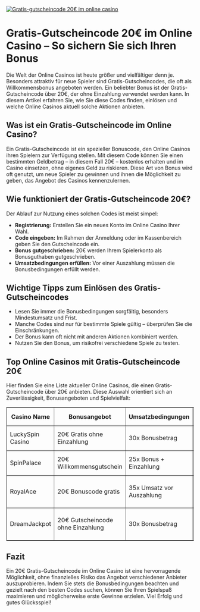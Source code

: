 [![Gratis-gutscheincode 20€ im online casino](https://123-caf.pages.dev/gitsignup.png)](https://vrmoo.ru/Bt82HjjY)

<h1>Gratis-Gutscheincode 20€ im Online Casino – So sichern Sie sich Ihren Bonus</h1> <p>Die Welt der Online Casinos ist heute größer und vielfältiger denn je. Besonders attraktiv für neue Spieler sind Gratis-Gutscheincodes, die oft als Willkommensbonus angeboten werden. Ein beliebter Bonus ist der Gratis-Gutscheincode über 20€, der ohne Einzahlung verwendet werden kann. In diesem Artikel erfahren Sie, wie Sie diese Codes finden, einlösen und welche Online Casinos aktuell solche Aktionen anbieten.</p>  <h2>Was ist ein Gratis-Gutscheincode im Online Casino?</h2> <p>Ein Gratis-Gutscheincode ist ein spezieller Bonuscode, den Online Casinos ihren Spielern zur Verfügung stellen. Mit diesem Code können Sie einen bestimmten Geldbetrag – in diesem Fall 20€ – kostenlos erhalten und im Casino einsetzen, ohne eigenes Geld zu riskieren. Diese Art von Bonus wird oft genutzt, um neue Spieler zu gewinnen und ihnen die Möglichkeit zu geben, das Angebot des Casinos kennenzulernen.</p>  <h2>Wie funktioniert der Gratis-Gutscheincode 20€?</h2> <p>Der Ablauf zur Nutzung eines solchen Codes ist meist simpel:</p> <ul>   <li><strong>Registrierung:</strong> Erstellen Sie ein neues Konto im Online Casino Ihrer Wahl.</li>   <li><strong>Code eingeben:</strong> Im Rahmen der Anmeldung oder im Kassenbereich geben Sie den Gutscheincode ein.</li>   <li><strong>Bonus gutgeschrieben:</strong> 20€ werden Ihrem Spielerkonto als Bonusguthaben gutgeschrieben.</li>   <li><strong>Umsatzbedingungen erfüllen:</strong> Vor einer Auszahlung müssen die Bonusbedingungen erfüllt werden.</li> </ul>  <h2>Wichtige Tipps zum Einlösen des Gratis-Gutscheincodes</h2> <ul>   <li>Lesen Sie immer die Bonusbedingungen sorgfältig, besonders Mindestumsatz und Frist.</li>   <li>Manche Codes sind nur für bestimmte Spiele gültig – überprüfen Sie die Einschränkungen.</li>   <li>Der Bonus kann oft nicht mit anderen Aktionen kombiniert werden.</li>   <li>Nutzen Sie den Bonus, um risikofrei verschiedene Spiele zu testen.</li> </ul>  <h2>Top Online Casinos mit Gratis-Gutscheincode 20€</h2> <p>Hier finden Sie eine Liste aktueller Online Casinos, die einen Gratis-Gutscheincode über 20€ anbieten. Diese Auswahl orientiert sich an Zuverlässigkeit, Bonusangeboten und Spielvielfalt:</p>  <table border="1" cellpadding="8" cellspacing="0">   <thead>     <tr>       <th>Casino Name</th>       <th>Bonusangebot</th>       <th>Umsatzbedingungen</th>       <th>Besondere Features</th>     </tr>   </thead>   <tbody>     <tr>       <td>LuckySpin Casino</td>       <td>20€ Gratis ohne Einzahlung</td>       <td>30x Bonusbetrag</td>       <td>Live Casino, Mobile App</td>     </tr>     <tr>       <td>SpinPalace</td>       <td>20€ Willkommensgutschein</td>       <td>25x Bonus + Einzahlung</td>       <td>Große Slot-Auswahl</td>     </tr>     <tr>       <td>RoyalAce</td>       <td>20€ Bonuscode gratis</td>       <td>35x Umsatz vor Auszahlung</td>       <td>VIP Programm, Tägliche Freispiele</td>     </tr>     <tr>       <td>DreamJackpot</td>       <td>20€ Gutscheincode ohne Einzahlung</td>       <td>30x Bonusbetrag</td>       <td>Progressive Jackpots, Mobile-Optimiert</td>     </tr>   </tbody> </table>  <h2>Fazit</h2> <p>Ein 20€ Gratis-Gutscheincode im Online Casino ist eine hervorragende Möglichkeit, ohne finanzielles Risiko das Angebot verschiedener Anbieter auszuprobieren. Indem Sie stets die Bonusbedingungen beachten und gezielt nach den besten Codes suchen, können Sie Ihren Spielspaß maximieren und möglicherweise erste Gewinne erzielen. Viel Erfolg und gutes Glücksspiel!</p>